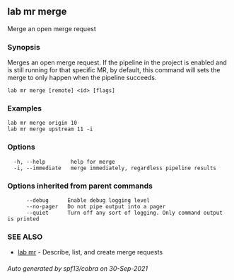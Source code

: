 ## lab mr merge

Merge an open merge request

### Synopsis

Merges an open merge request. If the pipeline in the project is
enabled and is still running for that specific MR, by default,
this command will sets the merge to only happen when the pipeline
succeeds.

```
lab mr merge [remote] <id> [flags]
```

### Examples

```
lab mr merge origin 10
lab mr merge upstream 11 -i
```

### Options

```
  -h, --help        help for merge
  -i, --immediate   merge immediately, regardless pipeline results
```

### Options inherited from parent commands

```
      --debug      Enable debug logging level
      --no-pager   Do not pipe output into a pager
      --quiet      Turn off any sort of logging. Only command output is printed
```

### SEE ALSO

* [lab mr](lab_mr.md)	 - Describe, list, and create merge requests

###### Auto generated by spf13/cobra on 30-Sep-2021
